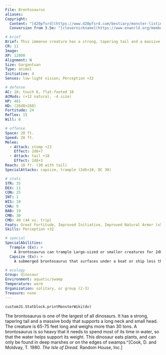 ```yaml
---
File: Brontosaurus
aliases:
Copyright: 
  Content: "[d20pfsrd](https://www.d20pfsrd.com/bestiary/monster-listings/animals/dinosaur/brontosaurus/)"
  Conversion from 3.5e: "[clevernickname](https://www.enworld.org/members/clevernickname.50987/) @ [EN World Pathfinder Messageboard](https://www.enworld.org/threads/pathfinder-converted-monsters.264537/post-4918081)"

# brief
Brief: This immense creature has a strong, tapering tail and a massive body that supports a long neck and small head.
CR: 11
Image: 
XP: 12800
Alignment: N
Size: Gargantuan
Type: animal
Initiative: 4
Senses: low-light vision; Perception +32

# defense
AC: 18; touch 6, flat-footed 18
ACMods: (+12 natural, -4 size)
HP: 481
HD: (26d8+260)
Fortitude: 24
Reflex: 15
Will: 8

# offense
Space: 20 ft.
Speed: 20 ft.
Melee:
  - Attack: stomp +23
    Effect: 2d6+7
  - Attack: tail +18
    Effect: 2d8+3
Reach: 10 ft. (30 with tail)
SpecialAttacks: capsize, trample (2d6+10, DC 30)

# stats
STR: 35
DEX: 11
CON: 25
INT: 1
WIS: 10
CHA: 9
BAB: 19
CMB: 30
CMD: 40 (44 vs. trip)
Feats: Great Fortitude, Improved Initiative, Improved Natural Armor (x5), Skill Focus (Perception), Toughness (x3), Weapon Focus (stomp), Weapon Focus (tail)
Skills: Perception +32

# special
SpecialAbilities: 
  Trample (Ex): >
    A brontosaurus can trample Large-sized or smaller creatures for 2d8+12 points of damage if fighting on solid ground or in shallow water. Opponents who do not make attacks of opportunity against the brontosaurus may attempt a Reflex save (DC 20) for half damage.
  Capsize (Ex): >
    A submerged brontosaurus that surfaces under a boat or ship less than 20 feet long capsizes the vessel 95% of the time. It has a 50% chance to capsize a vessel from 20 to 30 feet long, and a 20% chance to capsize a vessel 30 to 60 feet long.

# ecology
Group: dinosaur
Environment: aquatic/swamp
Temperature: warm
Organization: solitary, or group (2-3)
Treasure: none
---
```

```dataviewjs
customJS.Statblock.printMonsterWiki(dv)
```
The brontosaurus is one of the largest of all dinosaurs. It has a strong, tapering tail and a massive body that supports a long neck and small head. The creature is 65-75 feet long and weighs more than 30 tons. A brontosaurus is so heavy that it needs to spend most of its time in water, so that the water helps support its weight. This dinosaur eats plants, and can only be found in deep marshes or on the edges of swamps.^[Cook, D. and Moldvay, T. 1980. _The Isle of Dread._ Random House, Inc.]
